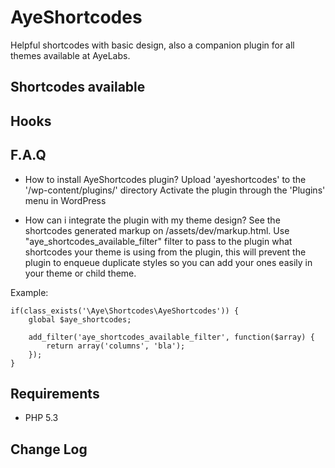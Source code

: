 # AyeShortcodes
Helpful shortcodes with basic design, also a companion plugin for all themes available at AyeLabs.

## Shortcodes available

## Hooks

## F.A.Q
- How to install AyeShortcodes plugin?
Upload 'ayeshortcodes' to the '/wp-content/plugins/' directory
Activate the plugin through the 'Plugins' menu in WordPress

- How can i integrate the plugin with my theme design?
See the shortcodes generated markup on /assets/dev/markup.html. Use "aye_shortcodes_available_filter" filter to pass to the plugin what shortcodes your theme is using from the plugin, this will prevent the plugin to enqueue duplicate styles so you can add your ones easily in your theme or child theme.

Example:

	if(class_exists('\Aye\Shortcodes\AyeShortcodes')) {
		global $aye_shortcodes;
		
		add_filter('aye_shortcodes_available_filter', function($array) {
			return array('columns', 'bla');
		});
	}

## Requirements
- PHP 5.3

## Change Log
